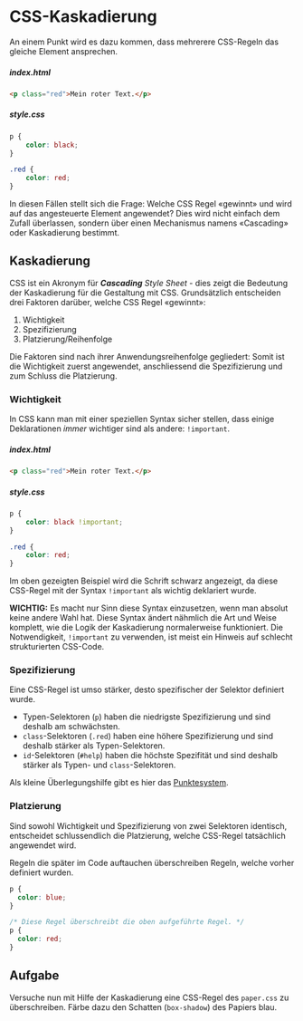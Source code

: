 # CSS-Kaskadierung
An einem Punkt wird es dazu kommen, dass mehrerere CSS-Regeln das gleiche Element ansprechen.

##### index.html
```html
<p class="red">Mein roter Text.</p>
```
##### style.css
```css
p {
    color: black;
}

.red {
    color: red;
}
```
In diesen Fällen stellt sich die Frage: Welche CSS Regel «gewinnt» und wird auf das angesteuerte Element angewendet? Dies wird nicht einfach dem Zufall überlassen, sondern über einen Mechanismus namens «Cascading» oder Kaskadierung bestimmt.

## Kaskadierung
CSS ist ein Akronym für ***Cascading** Style Sheet* - dies zeigt die Bedeutung der Kaskadierung für die Gestaltung mit CSS. Grundsätzlich entscheiden drei Faktoren darüber, welche CSS Regel «gewinnt»:

1. Wichtigkeit
2. Spezifizierung
3. Platzierung/Reihenfolge

Die Faktoren sind nach ihrer Anwendungsreihenfolge gegliedert: Somit ist die Wichtigkeit zuerst angewendet, anschliessend die Spezifizierung und zum Schluss die Platzierung.

### Wichtigkeit

In CSS kann man mit einer speziellen Syntax sicher stellen, dass einige Deklarationen *immer* wichtiger sind als andere: `!important`.

##### index.html
```html
<p class="red">Mein roter Text.</p>
```

##### style.css
```css
p {
    color: black !important;
}

.red {
    color: red;
}
```

Im oben gezeigten Beispiel wird die Schrift schwarz angezeigt, da diese CSS-Regel mit der Syntax `!important` als wichtig deklariert wurde.

**WICHTIG:** Es macht nur Sinn diese Syntax einzusetzen, wenn man absolut keine andere Wahl hat. Diese Syntax ändert nähmlich die Art und Weise komplett, wie die Logik der Kaskadierung normalerweise funktioniert.
Die Notwendigkeit, `!important` zu verwenden, ist meist ein Hinweis auf schlecht strukturierten CSS-Code.

### Spezifizierung
Eine CSS-Regel ist umso stärker, desto spezifischer der Selektor definiert wurde.

* Typen-Selektoren (`p`) haben die niedrigste Spezifizierung und sind deshalb am schwächsten.
* `class`-Selektoren (`.red`) haben eine höhere Spezifizierung und sind deshalb stärker als Typen-Selektoren.
* `id`-Selektoren (`#help`) haben die höchste Spezifität und sind deshalb stärker als Typen- und `class`-Selektoren.


Als kleine Überlegungshilfe gibt es hier das [Punktesystem](src/kaskadierung_spezifikation.pdf).

### Platzierung
Sind sowohl Wichtigkeit und Spezifizierung von zwei Selektoren identisch, entscheidet schlussendlich die Platzierung, welche CSS-Regel tatsächlich angewendet wird.

Regeln die später im Code auftauchen überschreiben Regeln, welche vorher definiert wurden.

```css
p {
  color: blue;
}

/* Diese Regel überschreibt die oben aufgeführte Regel. */
p {
  color: red;
}
```

## Aufgabe
Versuche nun mit Hilfe der Kaskadierung eine CSS-Regel des `paper.css` zu überschreiben. Färbe dazu den Schatten (`box-shadow`) des Papiers blau.